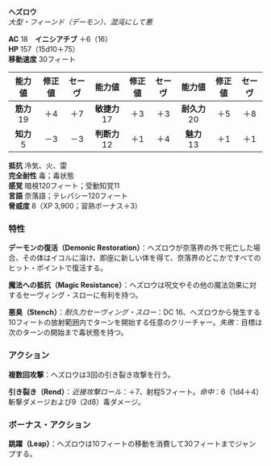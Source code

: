 **ヘズロウ**  
*大型・フィーンド（デーモン）、混沌にして悪*

**AC** 18　**イニシアチブ** ＋6（16）  
**HP** 157（15d10＋75）  
**移動速度** 30フィート

| 能力値 | 修正値 | セーヴ | 能力値 | 修正値 | セーヴ | 能力値 | 修正値 | セーヴ |
|:---:|:---:|:---:|:---:|:---:|:---:|:---:|:---:|:---:|
| **筋力** 19 | ＋4 | ＋7 | **敏捷力** 17 | ＋3 | ＋3 | **耐久力** 20 | ＋5 | ＋8 |
| **知力** 5 | －3 | －3 | **判断力** 12 | ＋1 | ＋4 | **魅力** 13 | ＋1 | ＋1 |

**抵抗** 冷気、火、雷  
**完全耐性** 毒；毒状態  
**感覚** 暗視120フィート；受動知覚11  
**言語** 奈落語；テレパシー120フィート  
**脅威度** 8（XP 3,900；習熟ボーナス＋3）

### 特性
**デーモンの復活（Demonic Restoration）**：ヘズロウが奈落界の外で死亡した場合、その体はイコルに溶け、即座に新しい体を得て、奈落界のどこかですべてのヒット・ポイントで復活する。

**魔法への抵抗（Magic Resistance）**：ヘズロウは呪文やその他の魔法効果に対するセーヴィング・スローに有利を持つ。

**悪臭（Stench）**：*耐久力セーヴィング・スロー*：DC 16、ヘズロウから発生する10フィートの放射範囲内でターンを開始する任意のクリーチャー。*失敗*：目標は次のターンの開始まで毒状態を持つ。

### アクション
**複数回攻撃**：ヘズロウは3回の引き裂き攻撃を行う。

**引き裂き（Rend）**：*近接攻撃ロール*：＋7、射程5フィート。*命中*：6（1d4＋4）斬撃ダメージおよび9（2d8）毒ダメージ。

### ボーナス・アクション
**跳躍（Leap）**：ヘズロウは10フィートの移動を消費して30フィートまでジャンプする。